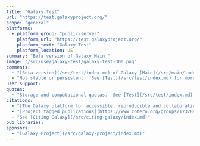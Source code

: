 ```yaml
---
title: "Galaxy Test"
url: "https://test.galaxyproject.org/"
scope: "general"
platforms:
  - platform_group: "public-server"
    platform_url: "https://test.galaxyproject.org/"
    platform_text: "Galaxy Test"
    platform_location: US
summary: "Beta version of Galaxy Main "
image: "/src/use/galaxy-test/galaxy-test-300.png"
comments:
  - "[Beta version](/src/test/index.md) of Galaxy [Main](/src/main/index.md)"
  - "Not stable or persistent.  See [Test](/src/test/index.md) for more."
user_support:
quotas:
  - "Storage and computational quotas.  See [Test](/src/test/index.md) for details"
citations:
  - "[The Galaxy platform for accessible, reproducible and collaborative biomedical analyses: 2016 update](http://nar.oxfordjournals.org/content/44/W1/W3.full),  [Enis Afgan](/people/enis-afgan/index.md), [Dannon Baker](/people/dannon-baker/index.md), [Marius van den Beek](http://www.ibps.upmc.fr/en/ibps/directory/1921-Marius-Van+Den+Beek), [Daniel Blankenberg](/people/dan/index.md), [Dave Bouvier](/people/dave-bouvier/index.md), [Martin Čech](/people/marten/index.md), [John Chilton](/people/john-chilton/index.md), [Dave Clements](/people/dave-clements/index.md), [Nate Coraor](/people/nate/index.md), [Carl Eberhard](/people/carl-eberhard/), [Björn Grüning](/src/people/bjoern-gruening/), [Aysam Guerler](/src/people/guerler/), [Jennifer Hillman-Jackson](/src/people/jennifer-jackson/), [Greg Von Kuster](/src/people/greg_vonkuster/), [Helena Rasche](https://github.com/hexylena), [Nicola Soranzo](http://biowiki.crs4.it/biowiki/NicolaSoranzo), [Nitesh Turaga](/src/people/nitesh-turaga/), [James Taylor](/src/people/james-taylor/), [Anton Nekrutenko](/src/people/anton/), and [Jeremy Goecks](/src/people/jeremy-goecks/). *Nucleic Acids Research* (2016) 44(W1): W3-W10 doi:10.1093/nar/gkw343"
  - "[Project tagged publications](https://www.zotero.org/groups/1732893/galaxy/tags/%2BProject) in [Galaxy Publication library](/src/publication-library/index.md)."
  - "See [Citing Galaxy](/src/citing-galaxy/index.md)"
pub_libraries:
sponsors:
  - "[Galaxy Project](/src/galaxy-project/index.md)"
---
```

